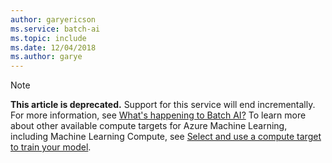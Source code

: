```yaml
---
author: garyericson
ms.service: batch-ai
ms.topic: include
ms.date: 12/04/2018
ms.author: garye
---
```

>[!Note]
>**This article is deprecated.** Support for this service will end incrementally. For more information, see [What's happening to Batch AI?](../articles/batch-ai/overview-what-happened-to-batch-ai.md) To learn more about other available compute targets for Azure Machine Learning, including Machine Learning Compute<!--  ***(link)***  -->, see [Select and use a compute target to train your model](../articles/machine-learning/service/how-to-set-up-training-targets.md).
